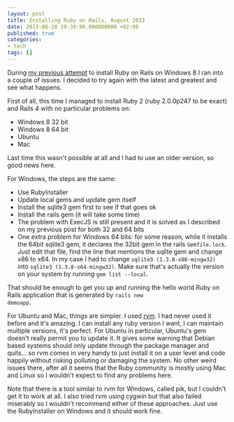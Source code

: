 ```yaml
---
layout: post
title: Installing Ruby on Rails, August 2013
date: 2013-08-28 19:39:00.000000000 +02:00
published: true
categories:
- tech
tags: []
---
```


During <a href="/2013/04/installing-ruby-on-rails-on-windows-8">my previous attempt</a> to install Ruby on Rails on Windows 8 I ran into a couple of issues. I decided to try again with the latest and greatest and see what happens.

First of all, this time I managed to install Ruby 2 (ruby 2.0.0p247 to be exact) and Rails 4 with no particular problems on:
<ul>
<li>Windows 8 32 bit</li>
<li>Windows 8 64 bit</li>
<li>Ubuntu</li>
<li>Mac</li>
</ul>

Last time this wasn't possible at all and I had to use an older version, so good news here.

For Windows, the steps are the same:
<ul>
<li>Use RubyInstaller</li>
<li>Update local gems and update gem itself</li>
<li>Install the sqlite3 gem first to see if that goes ok</li>
<li>Install the rails gem (it will take some time)</li>
<li>The problem with ExecJS is still present and it is solved as I described on my previous post for both 32 and 64 bits</li>
<li>One extra problem for Windows 64 bits: for some reason, while it installs the 64bit sqlite3 gem, it declares the 32bit gem in the rails <code>Gemfile.lock</code>. Just edit that file, find the line that mentions the sqlite gem and change x86 to x64. In my case I had to change <code>sqlite3 (1.3.8-x86-mingw32)</code> into <code>sqlite3 (1.3.8-x64-mingw32)</code>. Make sure that's actually the version on your system by running <code>gem list --local</code>.</li>
</ul>

That should be enough to get you up and running the hello world Ruby on Rails application that is generated by <code>rails new demoapp</code>.

For Ubuntu and Mac, things are simpler. I used <a href="https://rvm.io/">rvm</a>. I had never used it before and it's amazing. I can install any ruby version I want, I can maintain multiple versions, it's perfect. For Ubuntu in particular, Ubuntu's gem doesn't really permit you to update it. It gives some warning that Debian based systems should only update through the package manager and quits... so rvm comes in very handy to just install it on a user level and code happily without risking polluting or damaging the system. No other weird issues there, after all it seems that the Ruby community is mostly using Mac and Linux so I wouldn't expect to find any problems here.

Note that there is a tool similar to rvm for Windows, called pik, but I couldn't get it to work at all. I also tried rvm using cygwin but that also failed miserably so I wouldn't recommend either of these approaches. Just use the RubyInstaller on Windows and it should work fine.
